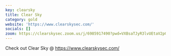 ```yaml
---
key: clearsky
title: Clear Sky
category: gold
website: 'https://www.clearskysec.com/'
socials: []
zoom: https://clearskysec.zoom.us/j/6985917490?pwd=VXBsaTJyR3lvUEtaV2pGSjNuWlN5UT09#success
---
```


Check out Clear Sky @ https://www.clearskysec.com/
